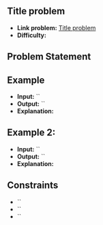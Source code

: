 ## Title problem

- **Link problem:** [Title problem](https://leetcode.com/problems//)
- **Difficulty:**

## Problem Statement

## Example

- **Input:** ``
- **Output:** ``
- **Explanation:**

## Example 2:

- **Input:** ``
- **Output:** ``
- **Explanation:**

## Constraints

- ``
- ``
- ``
